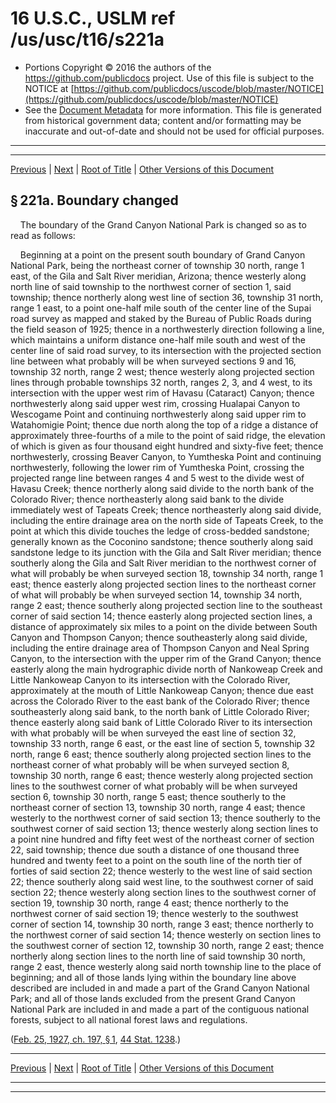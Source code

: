 ---
---

# 16 U.S.C., USLM ref /us/usc/t16/s221a

* Portions Copyright © 2016 the authors of the https://github.com/publicdocs project.
  Use of this file is subject to the NOTICE at [https://github.com/publicdocs/uscode/blob/master/NOTICE](https://github.com/publicdocs/uscode/blob/master/NOTICE)
* See the [Document Metadata](././../../../../..//README.md) for more information.
  This file is generated from historical government data; content and/or formatting may be inaccurate and out-of-date and should not be used for official purposes.

----------
----------

[Previous](./../../../../..//us/usc/t16/ch1/schXXIV/m__us_usc_t16_s221.md) | [Next](./../../../../..//us/usc/t16/ch1/schXXIV/m__us_usc_t16_s221b.md) | [Root of Title](./../../../../../) | [Other Versions of this Document](https://publicdocs.github.io/go/links?ns=uslm&ref=%2Fus%2Fusc%2Ft16%2Fs221a)

## § 221a. Boundary changed

    The boundary of the Grand Canyon National Park is changed so as to read as follows:

    Beginning at a point on the present south boundary of Grand Canyon National Park, being the northeast corner of township 30 north, range 1 east, of the Gila and Salt River meridian, Arizona; thence westerly along north line of said township to the northwest corner of section 1, said township; thence northerly along west line of section 36, township 31 north, range 1 east, to a point one-half mile south of the center line of the Supai road survey as mapped and staked by the Bureau of Public Roads during the field season of 1925; thence in a northwesterly direction following a line, which maintains a uniform distance one-half mile south and west of the center line of said road survey, to its intersection with the projected section line between what probably will be when surveyed sections 9 and 16, township 32 north, range 2 west; thence westerly along projected section lines through probable townships 32 north, ranges 2, 3, and 4 west, to its intersection with the upper west rim of Havasu (Cataract) Canyon; thence northwesterly along said upper west rim, crossing Hualapai Canyon to Wescogame Point and continuing northwesterly along said upper rim to Watahomigie Point; thence due north along the top of a ridge a distance of approximately three-fourths of a mile to the point of said ridge, the elevation of which is given as four thousand eight hundred and sixty-five feet; thence northwesterly, crossing Beaver Canyon, to Yumtheska Point and continuing northwesterly, following the lower rim of Yumtheska Point, crossing the projected range line between ranges 4 and 5 west to the divide west of Havasu Creek; thence northerly along said divide to the north bank of the Colorado River; thence northeasterly along said bank to the divide immediately west of Tapeats Creek; thence northeasterly along said divide, including the entire drainage area on the north side of Tapeats Creek, to the point at which this divide touches the ledge of cross-bedded sandstone; generally known as the Coconino sandstone; thence southerly along said sandstone ledge to its junction with the Gila and Salt River meridian; thence southerly along the Gila and Salt River meridian to the northwest corner of what will probably be when surveyed section 18, township 34 north, range 1 east; thence easterly along projected section lines to the northeast corner of what will probably be when surveyed section 14, township 34 north, range 2 east; thence southerly along projected section line to the southeast corner of said section 14; thence easterly along projected section lines, a distance of approximately six miles to a point on the divide between South Canyon and Thompson Canyon; thence southeasterly along said divide, including the entire drainage area of Thompson Canyon and Neal Spring Canyon, to the intersection with the upper rim of the Grand Canyon; thence easterly along the main hydrographic divide north of Nankoweap Creek and Little Nankoweap Canyon to its intersection with the Colorado River, approximately at the mouth of Little Nankoweap Canyon; thence due east across the Colorado River to the east bank of the Colorado River; thence southeasterly along said bank, to the north bank of Little Colorado River; thence easterly along said bank of Little Colorado River to its intersection with what probably will be when surveyed the east line of section 32, township 33 north, range 6 east, or the east line of section 5, township 32 north, range 6 east; thence southerly along projected section lines to the northeast corner of what probably will be when surveyed section 8, township 30 north, range 6 east; thence westerly along projected section lines to the southwest corner of what probably will be when surveyed section 6, township 30 north, range 5 east; thence southerly to the northeast corner of section 13, township 30 north, range 4 east; thence westerly to the northwest corner of said section 13; thence southerly to the southwest corner of said section 13; thence westerly along section lines to a point nine hundred and fifty feet west of the northeast corner of section 22, said township; thence due south a distance of one thousand three hundred and twenty feet to a point on the south line of the north tier of forties of said section 22; thence westerly to the west line of said section 22; thence southerly along said west line, to the southwest corner of said section 22; thence westerly along section lines to the southwest corner of section 19, township 30 north, range 4 east; thence northerly to the northwest corner of said section 19; thence westerly to the southwest corner of section 14, township 30 north, range 3 east; thence northerly to the northwest corner of said section 14; thence westerly on section lines to the southwest corner of section 12, township 30 north, range 2 east; thence northerly along section lines to the north line of said township 30 north, range 2 east, thence westerly along said north township line to the place of beginning; and all of those lands lying within the boundary line above described are included in and made a part of the Grand Canyon National Park; and all of those lands excluded from the present Grand Canyon National Park are included in and made a part of the contiguous national forests, subject to all national forest laws and regulations.

([Feb. 25, 1927, ch. 197, § 1][/us/act/1927-02-25/ch197/s1], [44 Stat. 1238][/us/stat/44/1238].)

----------

[Previous](./../../../../..//us/usc/t16/ch1/schXXIV/m__us_usc_t16_s221.md) | [Next](./../../../../..//us/usc/t16/ch1/schXXIV/m__us_usc_t16_s221b.md) | [Root of Title](./../../../../../) | [Other Versions of this Document](https://publicdocs.github.io/go/links?ns=uslm&ref=%2Fus%2Fusc%2Ft16%2Fs221a)

----------
----------

[/us/act/1927-02-25/ch197/s1]: https://publicdocs.github.io/go/links?ns=uslm&ref=%2Fus%2Fact%2F1927-02-25%2Fch197%2Fs1
[/us/stat/44/1238]: https://publicdocs.github.io/go/links?ns=uslm&ref=%2Fus%2Fstat%2F44%2F1238


